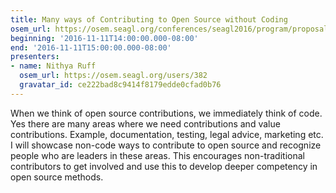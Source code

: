 ```yaml
---
title: Many ways of Contributing to Open Source without Coding
osem_url: https://osem.seagl.org/conferences/seagl2016/program/proposals/225
beginning: '2016-11-11T14:00:00.000-08:00'
end: '2016-11-11T15:00:00.000-08:00'
presenters:
- name: Nithya Ruff
  osem_url: https://osem.seagl.org/users/382
  gravatar_id: ce222bad8c9414f8179edde0cfad0b76
---
```


When we think of open source contributions, we immediately think of code.  Yes there are many areas where we need contributions and value contributions. Example, documentation, testing, legal advice, marketing etc.  I will showcase non-code ways to contribute to open source and recognize people who are leaders in these areas.  This encourages non-traditional contributors to get involved and use this to develop deeper competency in open source methods.
